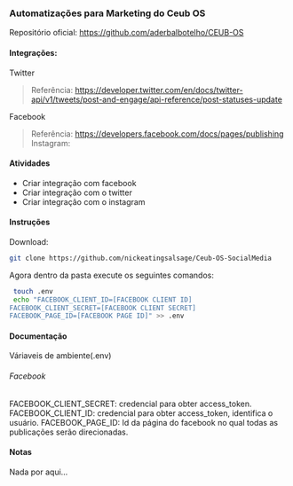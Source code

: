 ### Automatizações para Marketing do Ceub OS

Repositório oficial: https://github.com/aderbalbotelho/CEUB-OS

#### Integrações:

Twitter 
> Referência: https://developer.twitter.com/en/docs/twitter-api/v1/tweets/post-and-engage/api-reference/post-statuses-update

Facebook
> Referência: https://developers.facebook.com/docs/pages/publishing
Instagram: 

#### Atividades 
- Criar integração com facebook 
- Criar integração com o twitter
- Criar integração com o instagram

#### Instruções
Download:
```bash 
git clone https://github.com/nickeatingsalsage/Ceub-OS-SocialMedia
```
Agora dentro da pasta execute os seguintes comandos: 
```bash
 touch .env
 echo "FACEBOOK_CLIENT_ID=[FACEBOOK CLIENT ID]
FACEBOOK_CLIENT_SECRET=[FACEBOOK CLIENT SECRET]
FACEBOOK_PAGE_ID=[FACEBOOK PAGE ID]" >> .env
```

#### Documentação

Váriaveis de ambiente(.env)
###### Facebook
  FACEBOOK_CLIENT_SECRET: credencial para obter access_token.
  FACEBOOK_CLIENT_ID: credencial para obter access_token, identifica o usuário.
  FACEBOOK_PAGE_ID:  Id da página do facebook no qual todas as publicações serão direcionadas.
#### Notas
Nada por aqui...


 
